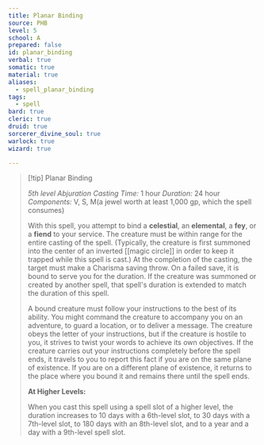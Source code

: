 ```yaml
---
title: Planar Binding
source: PHB
level: 5
school: A
prepared: false
id: planar_binding
verbal: true
somatic: true
material: true
aliases:
  - spell_planar_binding
tags:
  - spell
bard: true
cleric: true
druid: true
sorcerer_divine_soul: true
warlock: true
wizard: true

---
```

>[!tip] Planar Binding
>
> *5th level Abjuration*
> *Casting Time:* 1 hour
> *Duration:* 24 hour
> *Components:* V, S, M(a jewel worth at least 1,000 gp, which the spell consumes)
>
>With this spell, you attempt to bind a **celestial**, an **elemental**, a **fey**, or a **fiend** to your service. The creature must be within range for the entire casting of the spell. (Typically, the creature is first summoned into the center of an inverted [[magic circle]] in order to keep it trapped while this spell is cast.) At the completion of the casting, the target must make a Charisma saving throw. On a failed save, it is bound to serve you for the duration. If the creature was summoned or created by another spell, that spell's duration is extended to match the duration of this spell.
>
>A bound creature must follow your instructions to the best of its ability. You might command the creature to accompany you on an adventure, to guard a location, or to deliver a message. The creature obeys the letter of your instructions, but if the creature is hostile to you, it strives to twist your words to achieve its own objectives. If the creature carries out your instructions completely before the spell ends, it travels to you to report this fact if you are on the same plane of existence. If you are on a different plane of existence, it returns to the place where you bound it and remains there until the spell ends.
>
>**At Higher Levels:**
>
>When you cast this spell using a spell slot of a higher level, the duration increases to 10 days with a 6th-level slot, to 30 days with a 7th-level slot, to 180 days with an 8th-level slot, and to a year and a day with a 9th-level spell slot.
>

